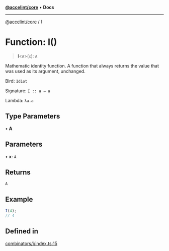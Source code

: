 [**@accelint/core**](../README.md) • **Docs**

***

[@accelint/core](../README.md) / I

# Function: I()

> **I**\<`A`\>(`x`): `A`

Mathematic identity function. A function that always returns the value
that was used as its argument, unchanged.

Bird: `Idiot`

Signature: `I :: a → a`

Lambda: `λa.a`

## Type Parameters

• **A**

## Parameters

• **x**: `A`

## Returns

`A`

## Example

```ts
I(4);
// 4
```

## Defined in

[combinators/i/index.ts:15](https://github.com/gohypergiant/standard-toolkit/blob/87ae5060c82d212b75a10cafb0030b08916e90f1/packages/core/src/combinators/i/index.ts#L15)
